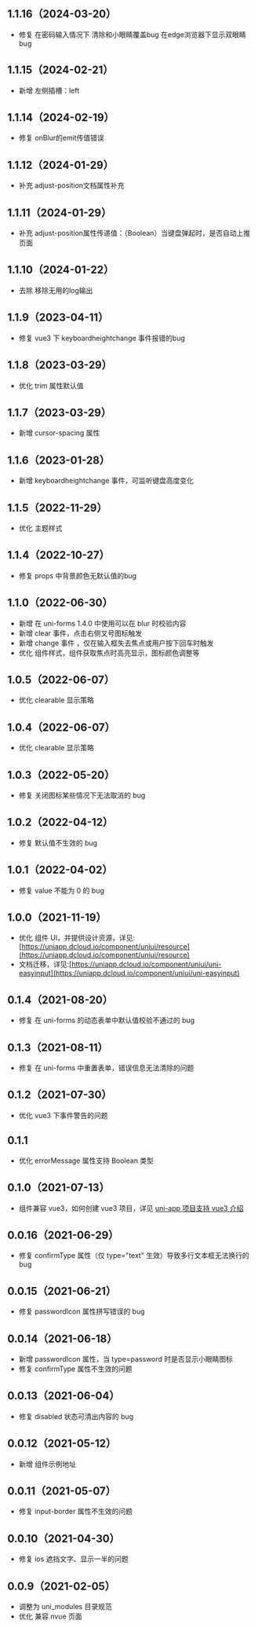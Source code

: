 ## 1.1.16（2024-03-20）
- 修复 在密码输入情况下 清除和小眼睛覆盖bug 在edge浏览器下显示双眼睛bug
## 1.1.15（2024-02-21）
- 新增 左侧插槽：left
## 1.1.14（2024-02-19）
- 修复 onBlur的emit传值错误
## 1.1.12（2024-01-29）
- 补充 adjust-position文档属性补充
## 1.1.11（2024-01-29）
- 补充 adjust-position属性传递值：（Boolean）当键盘弹起时，是否自动上推页面
## 1.1.10（2024-01-22）
- 去除 移除无用的log输出
## 1.1.9（2023-04-11）
- 修复 vue3 下 keyboardheightchange 事件报错的bug
## 1.1.8（2023-03-29）
- 优化 trim 属性默认值
## 1.1.7（2023-03-29）
- 新增 cursor-spacing 属性
## 1.1.6（2023-01-28）
- 新增 keyboardheightchange 事件，可监听键盘高度变化
## 1.1.5（2022-11-29）
- 优化 主题样式
## 1.1.4（2022-10-27）
- 修复 props 中背景颜色无默认值的bug
## 1.1.0（2022-06-30）

- 新增 在 uni-forms 1.4.0 中使用可以在 blur 时校验内容
- 新增 clear 事件，点击右侧叉号图标触发
- 新增 change 事件 ，仅在输入框失去焦点或用户按下回车时触发
- 优化 组件样式，组件获取焦点时高亮显示，图标颜色调整等

## 1.0.5（2022-06-07）

- 优化 clearable 显示策略

## 1.0.4（2022-06-07）

- 优化 clearable 显示策略

## 1.0.3（2022-05-20）

- 修复 关闭图标某些情况下无法取消的 bug

## 1.0.2（2022-04-12）

- 修复 默认值不生效的 bug

## 1.0.1（2022-04-02）

- 修复 value 不能为 0 的 bug

## 1.0.0（2021-11-19）

- 优化 组件 UI，并提供设计资源，详见:[https://uniapp.dcloud.io/component/uniui/resource](https://uniapp.dcloud.io/component/uniui/resource)
- 文档迁移，详见:[https://uniapp.dcloud.io/component/uniui/uni-easyinput](https://uniapp.dcloud.io/component/uniui/uni-easyinput)

## 0.1.4（2021-08-20）

- 修复 在 uni-forms 的动态表单中默认值校验不通过的 bug

## 0.1.3（2021-08-11）

- 修复 在 uni-forms 中重置表单，错误信息无法清除的问题

## 0.1.2（2021-07-30）

- 优化 vue3 下事件警告的问题

## 0.1.1

- 优化 errorMessage 属性支持 Boolean 类型

## 0.1.0（2021-07-13）

- 组件兼容 vue3，如何创建 vue3 项目，详见 [uni-app 项目支持 vue3 介绍](https://ask.dcloud.net.cn/article/37834)

## 0.0.16（2021-06-29）

- 修复 confirmType 属性（仅 type="text" 生效）导致多行文本框无法换行的 bug

## 0.0.15（2021-06-21）

- 修复 passwordIcon 属性拼写错误的 bug

## 0.0.14（2021-06-18）

- 新增 passwordIcon 属性，当 type=password 时是否显示小眼睛图标
- 修复 confirmType 属性不生效的问题

## 0.0.13（2021-06-04）

- 修复 disabled 状态可清出内容的 bug

## 0.0.12（2021-05-12）

- 新增 组件示例地址

## 0.0.11（2021-05-07）

- 修复 input-border 属性不生效的问题

## 0.0.10（2021-04-30）

- 修复 ios 遮挡文字、显示一半的问题

## 0.0.9（2021-02-05）

- 调整为 uni_modules 目录规范
- 优化 兼容 nvue 页面
